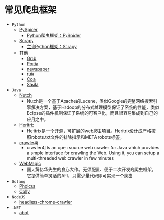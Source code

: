 # 常见爬虫框架

* `Python`
  * [PySpider](http://docs.pyspider.org/)
    * [Python爬虫框架：PySpider](https://book.crifan.com/books/python_spider_pyspider/website/)
  * [Scrapy](https://scrapy.org/)
    * [主流Python框架：Scrapy](http://book.crifan.com/books/python_spider_scrapy/website)
  * 其他
    * [Grab](https://grablab.org/docs/)
    * [Portia](https://github.com/scrapinghub/portia)
    * [newspaper](https://github.com/codelucas/newspaper)
    * [ruia](https://github.com/howie6879/ruia)
    * [Cola](https://github.com/chineking/cola)
    * [Sasila](https://github.com/DarkSand/Sasila)
* `Java`
  * [Nutch](http://lucene.apache.org/nutch/)
    * Nutch是一个基于Apache的Lucene，类似Google的完整网络搜索引擎解决方案，基于Hadoop的分布式处理模型保证了系统的性能，类似Eclipse的插件机制保证了系统的可客户化，而且很容易集成到自己的应用之中。
  * [Heritrix](http://crawler.archive.org/)
    * Heritrix是一个开源，可扩展的web爬虫项目。Heritrix设计成严格按照robots.txt文件的排除指示和META robots标签。
  * [crawler4j](https://github.com/yasserg/crawler4j)
    * crawler4j is an open source web crawler for Java which provides a simple interface for crawling the Web. Using it, you can setup a multi-threaded web crawler in few minutes
  * [WebMagic](https://webmagic.io/)
    * 国人黄亿华先生的良心大作。无须配置、便于二次开发的爬虫框架，它提供简单灵活的API，只需少量代码即可实现一个爬虫
* `Golang`
  * [Pholcus](https://github.com/henrylee2cn/pholcus)
  * [Colly](https://github.com/gocolly/colly)
* `NodeJS`
  * [headless-chrome-crawler](https://github.com/yujiosaka/headless-chrome-crawler)
* `.NET`
  * [abot](https://github.com/sjdirect/abot)
